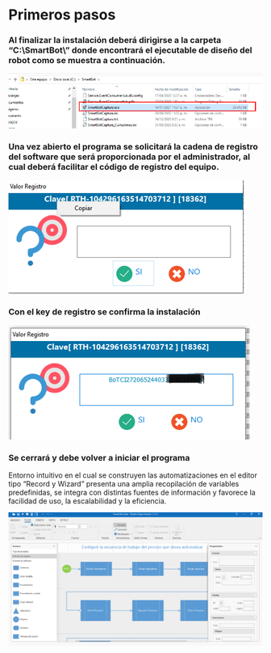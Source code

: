 # Primeros pasos

### Al finalizar la instalación deberá dirigirse a la carpeta “C:\SmartBot\” donde encontrará el ejecutable de diseño del robot como se muestra a continuación.

![Primeros%20pasos%205daf88637d184d488b4d2004c91582b2/Untitled.png](Primeros-pasos/Untitled.png)

### Una vez abierto el programa se solicitará la cadena de registro del software que será proporcionada por el administrador, al cual deberá facilitar el código de registro del equipo.

![Primeros%20pasos%205daf88637d184d488b4d2004c91582b2/Untitled%201.png](Primeros-pasos/Untitled%201.png)

### Con el key de registro se confirma la instalación

![Primeros%20pasos%205daf88637d184d488b4d2004c91582b2/Untitled%202.png](Primeros-pasos/Untitled%202.png)

### Se cerrará y debe volver a iniciar el programa

Entorno intuitivo en el cual se construyen las automatizaciones en el editor tipo “Record y Wizard” presenta una amplia recopilación de variables predefinidas, se integra con distintas fuentes de información y favorece la facilidad de uso, la escalabilidad y la eficiencia.

![Primeros%20pasos%205daf88637d184d488b4d2004c91582b2/Untitled%203.png](Primeros-pasos/Untitled%203.png)